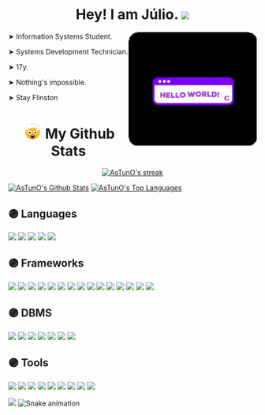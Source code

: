 <h1 align="center"> Hey! I am Júlio. <img src="https://raw.githubusercontent.com/iampavangandhi/iampavangandhi/master/gifs/Hi.gif" width="30px"> </h1>

<div> 
<img align="right" src="https://github.com/AsTunO/AsTunO/blob/main/GitGif/HelloGif.gif" width="260px">
  
  <p> ➤  Information Systems Student. </p>
  <p> ➤  Systems Development Technician. </p>     
  <p> ➤  17y. </p>    
  <p> ➤  Nothing's impossible. </p>     
  <p> ➤  Stay Flinston </p>    
  
</div>

<h1 align="center" > <img src="https://github.com/AsTunO/AsTunO/blob/main/GitGif/emoji.gif" width="40px"> My Github Stats </h1>

<div>
  <p align="center">
      <a href="https://github.com/AsTunO/github-readme-streak-stats">
          <img title="🔥 Get streak stats for your profile at git.io/streak-stats" alt="AsTunO's streak" src="https://github-readme-streak-stats.herokuapp.com/?user=AsTunO&theme=midnight-purple&hide_border=true&stroke=0000&background=0D1117"/>
      </a>
  </p>
</div>

<div>
  <p>
    <a href="https://github.com/AsTunO/github-readme-stats"><img alt="AsTunO's Github Stats" src="https://github-readme-stats.vercel.app/api?username=AsTunO&show_icons=true&count_private=true&theme=midnight-purple&hide_border=true&bg_color=0D1117" width="400px" /></a>
    <a href="https://github.com/AsTunO/github-readme-stats"><img alt="AsTunO's Top Languages" src="https://github-readme-stats.vercel.app/api/top-langs/?username=AsTunO&langs_count=8&count_private=true&layout=compact&theme=midnight-purple&hide_border=true&bg_color=0D1117" width="400px" /></a>
  </p>
</div>
      
      
<h2>🟣  Languages </h2>

<div>
  <p>
    <img height="20em" src="https://img.shields.io/badge/Java-ED8B00?style=for-the-badge&logo=java&logoColor=white"/>
    <img height="20em" src="https://img.shields.io/badge/Python-3776AB?style=for-the-badge&logo=python&logoColor=white"/>
    <img height="20em" src="https://img.shields.io/badge/C-00599C?style=for-the-badge&logo=c&logoColor=white"/>
    <img height="20em" src="https://img.shields.io/badge/JavaScript-F7DF1E?style=for-the-badge&logo=javascript&logoColor=black"/>
    <img height="20m" src="https://img.shields.io/badge/TypeScript-007ACC?style=for-the-badge&logo=typescript&logoColor=white"/>
  </p>
</div>

<h2>🟣  Frameworks </h2>

<div>
  <p>
    <img height="20m" src="https://img.shields.io/badge/Spring-6DB33F?style=for-the-badge&logo=spring&logoColor=white"/>
    <img height="20m" src="https://img.shields.io/badge/Bootstrap-563D7C?style=for-the-badge&logo=bootstrap&logoColor=white"/>
    <img height="20m" src="https://img.shields.io/badge/jQuery-0769AD?style=for-the-badge&logo=jquery&logoColor=white"/>
    <img height="20m" src="https://img.shields.io/badge/Expo-1B1F23?style=for-the-badge&logo=expo&logoColor=white"/>
    <img height="20m" src="https://img.shields.io/badge/React_Native-20232A?style=for-the-badge&logo=react&logoColor=61DAFB"/>
    <img height="20m" src="https://img.shields.io/badge/Node.js-339933?style=for-the-badge&logo=nodedotjs&logoColor=white"/>
    <img height="20m" src="https://img.shields.io/badge/npm-CB3837?style=for-the-badge&logo=npm&logoColor=white"/>
    <img height="20m" src="https://img.shields.io/badge/React-20232A?style=for-the-badge&logo=react&logoColor=61DAFB"/>
    <img height="20m" src="https://img.shields.io/badge/next.js-000000?style=for-the-badge&logo=nextdotjs&logoColor=white"/>
    <img height="20m" src="https://img.shields.io/badge/Material--UI-0081CB?style=for-the-badge&logo=material-ui&logoColor=white"/>
    <img height="20m" src="https://img.shields.io/badge/-materialize--css-ff69b4?style=for-the-badge&logo=materialize--css&logoColor=white"/>
    <img height="20m" src="https://img.shields.io/badge/apache_maven-C71A36?style=for-the-badge&logo=apachemaven&logoColor=white"/>
    <img height="20m" src="https://img.shields.io/badge/Qt-41CD52?style=for-the-badge&logo=qt&logoColor=white"/>
    <img height="20m" src="https://img.shields.io/badge/styled--components-DB7093?style=for-the-badge&logo=styled-components&logoColor=white"/>
    <img height="20m" src="https://img.shields.io/badge/Yarn-2C8EBB?style=for-the-badge&logo=yarn&logoColor=white"/>
  </p>
</div>

<h2>🟣  DBMS </h2>

<div>
  <p>
    <img height="20m" src="https://img.shields.io/badge/MySQL-00000F?style=for-the-badge&logo=mysql&logoColor=white"/>
    <img height="20m" src="https://img.shields.io/badge/PostgreSQL-316192?style=for-the-badge&logo=postgresql&logoColor=white"/>
    <img height="20m" src="https://img.shields.io/badge/MongoDB-4EA94B?style=for-the-badge&logo=mongodb&logoColor=white"/>
    <img height="20m" src="https://img.shields.io/badge/SQLite-07405E?style=for-the-badge&logo=sqlite&logoColor=white"/>
    <img height="20m" src="https://img.shields.io/badge/redis-%23DD0031.svg?&style=for-the-badge&logo=redis&logoColor=white"/>
    <img height="20m" src="https://img.shields.io/badge/Couchbase-EA2328?style=for-the-badge&logo=couchbase&logoColor=white"/>
    <img height="20m" src="https://img.shields.io/badge/Microsoft_SQL_Server-CC2927?style=for-the-badge&logo=microsoft-sql-server&logoColor=white"/>
  </p>
</div>

<h2>🟣  Tools </h2>

<div>
  <p>
    <img height="20em" src="https://img.shields.io/badge/HTML5-E34F26?style=for-the-badge&logo=html5&logoColor=white"/>
    <img height="20em" src="https://img.shields.io/badge/CSS3-1572B6?style=for-the-badge&logo=css3&logoColor=white"/>
    <img height="20m" src="https://img.shields.io/badge/Git-F05032?style=for-the-badge&logo=git&logoColor=white"/>
    <img height="20m" src="https://img.shields.io/badge/json-5E5C5C?style=for-the-badge&logo=json&logoColor=white"/>
    <img height="20m" src="https://img.shields.io/badge/Heroku-430098?style=for-the-badge&logo=heroku&logoColor=white"/>
    <img height="20m" src="https://img.shields.io/badge/Netlify-00C7B7?style=for-the-badge&logo=netlify&logoColor=white"/>
    <img height="20m" src="https://img.shields.io/badge/Postman-FF6C37?style=for-the-badge&logo=Postman&logoColor=white"/>
    <img height="20m" src="https://img.shields.io/badge/Insomnia-5849be?style=for-the-badge&logo=Insomnia&logoColor=white"/>
    <img height="20m" src="https://img.shields.io/badge/Figma-F24E1E?style=for-the-badge&logo=figma&logoColor=white"/>
  </p>
</div>

<a href="https://github.com/404"><img src="https://user-images.githubusercontent.com/73097560/115834477-dbab4500-a447-11eb-908a-139a6edaec5c.gif"></a>
![Snake animation](https://github.com/AsTunO/AsTunO/blob/output/github-contribution-grid-snake.svg)
